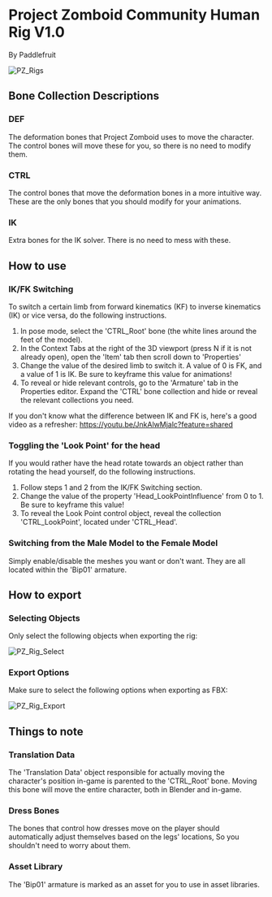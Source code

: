 # Project Zomboid Community Human Rig V1.0
By Paddlefruit

![PZ_Rigs](https://github.com/user-attachments/assets/669da631-06f5-45e1-a482-903880af6272)

## Bone Collection Descriptions

### DEF
The deformation bones that Project Zomboid uses to move the character. The control bones will move these for you, so there is no need to modify them.

### CTRL
The control bones that move the deformation bones in a more intuitive way. These are the only bones that you should modify for your animations.

### IK
Extra bones for the IK solver. There is no need to mess with these.

## How to use

### IK/FK Switching
To switch a certain limb from forward kinematics (KF) to inverse kinematics (IK) or vice versa, do the following instructions.
1. In pose mode, select the 'CTRL_Root' bone (the white lines around the feet of the model).
2. In the Context Tabs at the right of the 3D viewport (press N if it is not already open), open the 'Item' tab then scroll down to 'Properties'
3. Change the value of the desired limb to switch it. A value of 0 is FK, and a value of 1 is IK. Be sure to keyframe this value for animations!
4. To reveal or hide relevant controls, go to the 'Armature' tab in the Properties editor. Expand the 'CTRL' bone collection and hide or reveal the relevant collections you need.

If you don't know what the difference between IK and FK is, here's a good video as a refresher:
https://youtu.be/JnkAlwMjalc?feature=shared

   
### Toggling the 'Look Point' for the head
If you would rather have the head rotate towards an object rather than rotating the head yourself, do the following instructions.
1. Follow steps 1 and 2 from the IK/FK Switching section.
2. Change the value of the property 'Head_LookPointInfluence' from 0 to 1. Be sure to keyframe this value!
3. To reveal the Look Point control object, reveal the collection 'CTRL_LookPoint', located under 'CTRL_Head'.

### Switching from the Male Model to the Female Model
Simply enable/disable the meshes you want or don't want. They are all located within the 'Bip01' armature.

## How to export

### Selecting Objects
Only select the following objects when exporting the rig:

![PZ_Rig_Select](https://github.com/user-attachments/assets/44f389f7-d92c-4a5b-a0c6-9db86fb41e9d)

### Export Options
Make sure to select the following options when exporting as FBX:

![PZ_Rig_Export](https://github.com/user-attachments/assets/0ab9ff5b-404e-4263-8a02-cea3bdf2ae94)


## Things to note

### Translation Data
The 'Translation Data' object responsible for actually moving the character's position in-game is parented to the 'CTRL_Root' bone. Moving this bone will move the entire character, both in Blender and in-game.

### Dress Bones
The bones that control how dresses move on the player should automatically adjust themselves based on the legs' locations, So you shouldn't need to worry about them.

### Asset Library
The 'Bip01' armature is marked as an asset for you to use in asset libraries.
